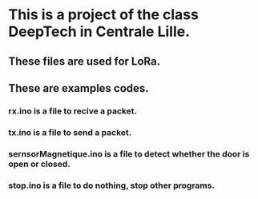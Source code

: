 # This is a project of the class DeepTech in Centrale Lille.
## These files are used for LoRa.

## These are examples codes.

### rx.ino is a file to recive a packet.

### tx.ino is a file to send a packet.

### sernsorMagnetique.ino is a file to detect whether the door is open or closed.

### stop.ino is a file to do nothing, stop other programs.


